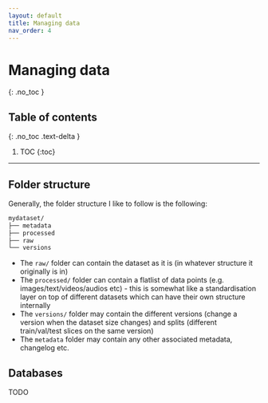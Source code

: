```yaml
---
layout: default
title: Managing data
nav_order: 4
---
```


# Managing data
{: .no_toc }

## Table of contents
{: .no_toc .text-delta }

1. TOC
{:toc}

---

## Folder structure

Generally, the folder structure I like to follow is the following:
```bash
mydataset/
├── metadata
├── processed
├── raw
└── versions
```

* The `raw/` folder can contain the dataset as it is (in whatever structure it originally is in)
* The `processed/` folder can contain a flatlist of data points (e.g. images/text/videos/audios etc) - this is somewhat like a standardisation layer on top of different datasets which can have their own structure internally
* The `versions/` folder may contain the different versions (change a version when the dataset size changes) and splits (different train/val/test slices on the same version)
* The `metadata` folder may contain any other associated metadata, changelog etc.



## Databases

TODO
